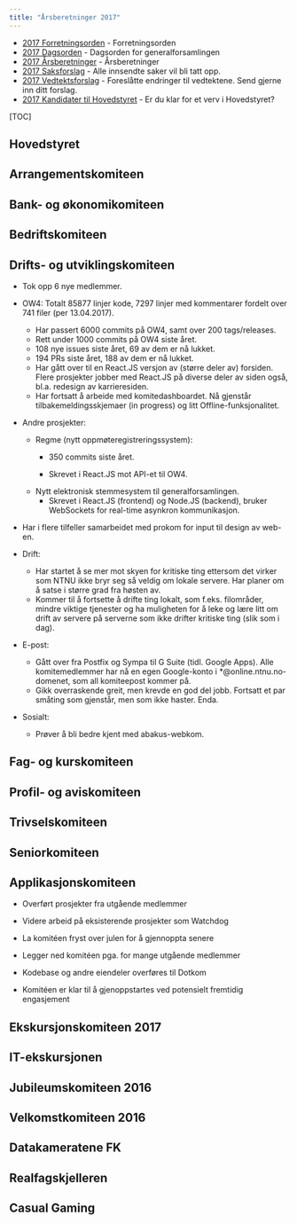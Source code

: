 ```yaml
---
title: "Årsberetninger 2017"
---
```


* [2017 Forretningsorden](/wiki/online/generalforsamlingen/2017/forretningsorden) - Forretningsorden
* [2017 Dagsorden](/wiki/online/generalforsamlingen/2017/dagsorden) - Dagsorden for generalforsamlingen
* [2017 Årsberetninger](/wiki/online/generalforsamlingen/2017/aarsberetninger) - Årsberetninger
* [2017 Saksforslag](/wiki/online/generalforsamlingen/2017/saksforslag) - Alle innsendte saker vil bli tatt opp.
* [2017 Vedtektsforslag](/wiki/online/generalforsamlingen/2017/vedtekstforslag) - Foreslåtte endringer til vedtektene. Send gjerne inn ditt forslag.
* [2017 Kandidater til Hovedstyret](/wiki/online/generalforsamlingen/2017/valg) - Er du klar for et verv i Hovedstyret?

[TOC]

## Hovedstyret

## Arrangementskomiteen

## Bank- og økonomikomiteen

## Bedriftskomiteen

## Drifts- og utviklingskomiteen

- Tok opp 6 nye medlemmer.


- OW4: Totalt 85877 linjer kode, 7297 linjer med kommentarer fordelt over 741 filer (per 13.04.2017).
    - Har passert 6000 commits på OW4, samt over 200 tags/releases.
    - Rett under 1000 commits på OW4 siste året.
    - 108 nye issues siste året, 69 av dem er nå lukket.
    - 194 PRs siste året, 188 av dem er nå lukket.
    - Har gått over til en React.JS versjon av (større deler av) forsiden. Flere prosjekter jobber med React.JS på diverse deler av siden også, bl.a. redesign av karrieresiden.
    - Har fortsatt å arbeide med komitedashboardet. Nå gjenstår tilbakemeldingsskjemaer (in progress) og litt Offline-funksjonalitet.


- Andre prosjekter:
    - Regme (nytt oppmøteregistreringssystem):
        - 350 commits siste året.

        - Skrevet i React.JS mot API-et til OW4.
    - Nytt elektronisk stemmesystem til generalforsamlingen.
        - Skrevet i React.JS (frontend) og Node.JS (backend), bruker WebSockets for real-time asynkron kommunikasjon.


- Har i flere tilfeller samarbeidet med prokom for input til design av web-en.


- Drift:
    - Har startet å se mer mot skyen for kritiske ting ettersom det virker som NTNU ikke bryr seg så veldig om lokale servere. Har planer om å satse i større grad fra høsten av.
    - Kommer til å fortsette å drifte ting lokalt, som f.eks. filområder, mindre viktige tjenester og ha muligheten for å leke og lære litt om drift av servere på serverne som ikke drifter kritiske ting (slik som i dag).


- E-post:
    - Gått over fra Postfix og Sympa til G Suite (tidl. Google Apps). Alle komitemedlemmer har nå en egen Google-konto i *@online.ntnu.no-domenet, som all komiteepost kommer på.
    - Gikk overraskende greit, men krevde en god del jobb. Fortsatt et par småting som gjenstår, men som ikke haster. Enda.


- Sosialt:
    - Prøver å bli bedre kjent med abakus-webkom.

## Fag- og kurskomiteen

## Profil- og aviskomiteen

## Trivselskomiteen

## Seniorkomiteen

## Applikasjonskomiteen

* Overført prosjekter fra utgående medlemmer

* Videre arbeid på eksisterende prosjekter som Watchdog

* La komitéen fryst over julen for å gjennoppta senere

* Legger ned komitéen pga. for mange utgående medlemmer

* Kodebase og andre eiendeler overføres til Dotkom

* Komitéen er klar til å gjenoppstartes ved potensielt fremtidig engasjement

## Ekskursjonskomiteen 2017

## IT-ekskursjonen

## Jubileumskomiteen 2016

## Velkomstkomiteen 2016

## Datakameratene FK

## Realfagskjelleren

## Casual Gaming